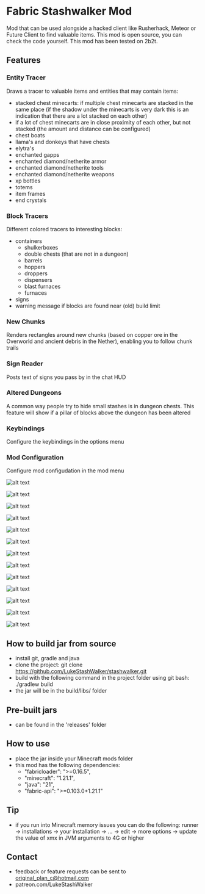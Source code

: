 # Fabric Stashwalker Mod

Mod that can be used alongside a hacked client like Rusherhack, Meteor or Future Client to find valuable items.
This mod is open source, you can check the code yourself. This mod has been tested on 2b2t.

## Features

### Entity Tracer

Draws a tracer to valuable items and entities that may contain items:
- stacked chest minecarts: if multiple chest minecarts are stacked in the same place (if the shadow under the minecarts is very dark this is an indication that there are a lot stacked on each other)
- if a lot of chest minecarts are in close proximity of each other, but not stacked (the amount and distance can be configured)
- chest boats
- llama's and donkeys that have chests
- elytra's
- enchanted gapps
- enchanted diamond/netherite armor
- enchanted diamond/netherite tools
- enchanted diamond/netherite weapons
- xp bottles
- totems
- item frames
- end crystals

### Block Tracers 

Different colored tracers to interesting blocks:
- containers
    - shulkerboxes
    - double chests (that are not in a dungeon)
    - barrels
    - hoppers
    - droppers
    - dispensers
    - blast furnaces
    - furnaces
- signs
- warning message if blocks are found near (old) build limit

### New Chunks

Renders rectangles around new chunks (based on copper ore in the Overworld and ancient debris in the Nether), enabling you to follow chunk trails

### Sign Reader 

Posts text of signs you pass by in the chat HUD

### Altered Dungeons 

A common way people try to hide small stashes is in dungeon chests. This feature will show if a pillar of blocks above the dungeon has been altered

### Keybindings

Configure the keybindings in the options menu

### Mod Configuration

Configure mod configudation in the mod menu

![alt text](screenshots/1.png)

![alt text](screenshots/2.png)

![alt text](screenshots/3.png)

![alt text](screenshots/4.png)

![alt text](screenshots/5.png)

![alt text](screenshots/7.png)

![alt text](screenshots/8.png)

![alt text](screenshots/9.png)

![alt text](screenshots/12.png)

![alt text](screenshots/14.png)

![alt text](screenshots/13.png)

![alt text](screenshots/10.png)

![alt text](screenshots/11.png)


## How to build jar from source

- install git, gradle and java 
- clone the project: git clone https://github.com/LukeStashWalker/stashwalker.git
- build with the following command in the project folder using git bash: ./gradlew build 
- the jar will be in the build/libs/ folder

<!-- ## How to run -->
<!-- - ./gradlew runClient --debug-jvm -->

## Pre-built jars

- can be found in the 'releases' folder

## How to use

- place the jar inside your Minecraft mods folder
- this mod has the following dependencies:
	-	"fabricloader": ">=0.16.5",
	-	"minecraft": "1.21.1",
	-	"java": "21",
	-	"fabric-api": ">=0.103.0+1.21.1"

## Tip

- if you run into Minecraft memory issues you can do the following: runner -> installations -> your installation -> ... -> edit -> more options -> update the value of xmx in JVM arguments to 4G or higher

## Contact

- feedback or feature requests can be sent to original_plan_c@hotmail.com
- patreon.com/LukeStashWalker

